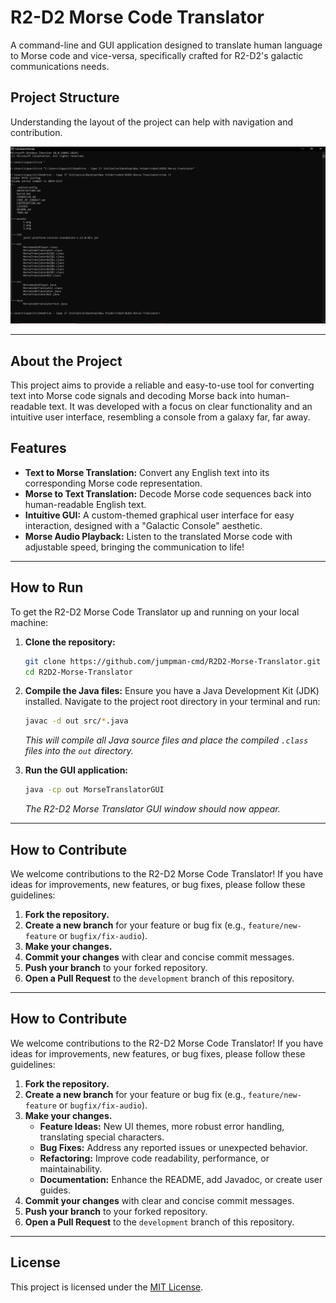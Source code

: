 # R2-D2 Morse Code Translator

A command-line and GUI application designed to translate human language to Morse code and vice-versa, specifically crafted for R2-D2's galactic communications needs.

## Project Structure

Understanding the layout of the project can help with navigation and contribution.

![Project File Structure](assets/1.png)

---

## About the Project

This project aims to provide a reliable and easy-to-use tool for converting text into Morse code signals and decoding Morse back into human-readable text. It was developed with a focus on clear functionality and an intuitive user interface, resembling a console from a galaxy far, far away.

## Features

- **Text to Morse Translation:** Convert any English text into its corresponding Morse code representation.
- **Morse to Text Translation:** Decode Morse code sequences back into human-readable English text.
- **Intuitive GUI:** A custom-themed graphical user interface for easy interaction, designed with a "Galactic Console" aesthetic.
- **Morse Audio Playback:** Listen to the translated Morse code with adjustable speed, bringing the communication to life!

---

## How to Run

To get the R2-D2 Morse Code Translator up and running on your local machine:

1.  **Clone the repository:**

    ```bash
    git clone https://github.com/jumpman-cmd/R2D2-Morse-Translator.git
    cd R2D2-Morse-Translator
    ```

2.  **Compile the Java files:**
    Ensure you have a Java Development Kit (JDK) installed.
    Navigate to the project root directory in your terminal and run:

    ```bash
    javac -d out src/*.java
    ```

    _This will compile all Java source files and place the compiled `.class` files into the `out` directory._

3.  **Run the GUI application:**
    ```bash
    java -cp out MorseTranslatorGUI
    ```
    _The R2-D2 Morse Translator GUI window should now appear._

---

## How to Contribute

We welcome contributions to the R2-D2 Morse Code Translator! If you have ideas for improvements, new features, or bug fixes, please follow these guidelines:

1.  **Fork the repository.**
2.  **Create a new branch** for your feature or bug fix (e.g., `feature/new-feature` or `bugfix/fix-audio`).
3.  **Make your changes.**
4.  **Commit your changes** with clear and concise commit messages.
5.  **Push your branch** to your forked repository.
6.  **Open a Pull Request** to the `development` branch of this repository.

---

## How to Contribute

We welcome contributions to the R2-D2 Morse Code Translator! If you have ideas for improvements, new features, or bug fixes, please follow these guidelines:

1.  **Fork the repository.**
2.  **Create a new branch** for your feature or bug fix (e.g., `feature/new-feature` or `bugfix/fix-audio`).
3.  **Make your changes.**
    - **Feature Ideas:** New UI themes, more robust error handling, translating special characters.
    - **Bug Fixes:** Address any reported issues or unexpected behavior.
    - **Refactoring:** Improve code readability, performance, or maintainability.
    - **Documentation:** Enhance the README, add Javadoc, or create user guides.
4.  **Commit your changes** with clear and concise commit messages.
5.  **Push your branch** to your forked repository.
6.  **Open a Pull Request** to the `development` branch of this repository.

---

## License

This project is licensed under the [MIT License](LICENSE).
